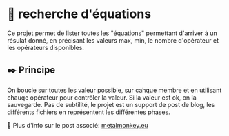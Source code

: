 # :notebook: recherche d'équations 

Ce projet permet de lister toutes les "équations" permettant d'arriver à un résulat donné, en précisant les valeurs max, min, le nombre d'opérateur et les opérateurs disponibles.

## :black_nib: Principe
On boucle sur toutes les valeur possible, sur cahque membre et en utilisant chauqe opérateur pour contrôler la valeur. Si la valeur est ok, on la sauvegarde.
Pas de subtilité, le projet est un support de post de blog, les différents fichiers en représentent les différentes phases.

:eyes: Plus d'info sur le post associé: [metalmonkey.eu](https://www.metalmonkey.eu/)
